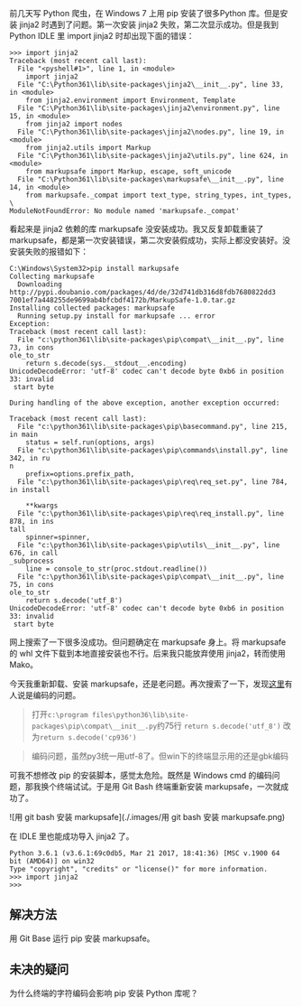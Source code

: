 前几天写 Python 爬虫，在 Windows 7 上用 pip 安装了很多Python 库。但是安装 jinja2 时遇到了问题。第一次安装 jinja2 失败，第二次显示成功。但是我到Python IDLE 里 import jinja2 时却出现下面的错误：

```shell
>>> import jinja2
Traceback (most recent call last):
  File "<pyshell#1>", line 1, in <module>
    import jinja2
  File "C:\Python361\lib\site-packages\jinja2\__init__.py", line 33, in <module>
    from jinja2.environment import Environment, Template
  File "C:\Python361\lib\site-packages\jinja2\environment.py", line 15, in <module>
    from jinja2 import nodes
  File "C:\Python361\lib\site-packages\jinja2\nodes.py", line 19, in <module>
    from jinja2.utils import Markup
  File "C:\Python361\lib\site-packages\jinja2\utils.py", line 624, in <module>
    from markupsafe import Markup, escape, soft_unicode
  File "C:\Python361\lib\site-packages\markupsafe\__init__.py", line 14, in <module>
    from markupsafe._compat import text_type, string_types, int_types, \
ModuleNotFoundError: No module named 'markupsafe._compat'
```

看起来是 jinja2 依赖的库 markupsafe 没安装成功。我又反复卸载重装了 markupsafe，都是第一次安装错误，第二次安装假成功，实际上都没安装好。没安装失败的报错如下：

```shell
C:\Windows\System32>pip install markupsafe
Collecting markupsafe
  Downloading http://pypi.doubanio.com/packages/4d/de/32d741db316d8fdb7680822dd3
7001ef7a448255de9699ab4bfcbdf4172b/MarkupSafe-1.0.tar.gz
Installing collected packages: markupsafe
  Running setup.py install for markupsafe ... error
Exception:
Traceback (most recent call last):
  File "c:\python361\lib\site-packages\pip\compat\__init__.py", line 73, in cons
ole_to_str
    return s.decode(sys.__stdout__.encoding)
UnicodeDecodeError: 'utf-8' codec can't decode byte 0xb6 in position 33: invalid
 start byte

During handling of the above exception, another exception occurred:

Traceback (most recent call last):
  File "c:\python361\lib\site-packages\pip\basecommand.py", line 215, in main
    status = self.run(options, args)
  File "c:\python361\lib\site-packages\pip\commands\install.py", line 342, in ru
n
    prefix=options.prefix_path,
  File "c:\python361\lib\site-packages\pip\req\req_set.py", line 784, in install

    **kwargs
  File "c:\python361\lib\site-packages\pip\req\req_install.py", line 878, in ins
tall
    spinner=spinner,
  File "c:\python361\lib\site-packages\pip\utils\__init__.py", line 676, in call
_subprocess
    line = console_to_str(proc.stdout.readline())
  File "c:\python361\lib\site-packages\pip\compat\__init__.py", line 75, in cons
ole_to_str
    return s.decode('utf_8')
UnicodeDecodeError: 'utf-8' codec can't decode byte 0xb6 in position 33: invalid
 start byte
```

网上搜索了一下很多没成功。但问题确定在 markupsafe 身上。将 markupsafe 的 whl 文件下载到本地直接安装也不行。后来我只能放弃使用 jinja2，转而使用 Mako。

今天我重新卸载、安装 markupsafe，还是老问题。再次搜索了一下，发现[这里](https://segmentfault.com/q/1010000008071661)有人说是编码的问题。

>   打开`c:\program files\python36\lib\site-packages\pip\compat\__init__.py`约75行
>   `return s.decode('utf_8')` 改为`return s.decode('cp936')`

>   编码问题，虽然py3统一用utf-8了。但win下的终端显示用的还是gbk编码

可我不想修改 pip 的安装脚本，感觉太危险。既然是 Windows cmd 的编码问题，那我换个终端试试。于是用 Git Bash 终端重新安装 markupsafe，一次就成功了。

![用 git bash 安装 markupsafe](./.images/用 git bash 安装 markupsafe.png)

在 IDLE 里也能成功导入 jinja2 了。

```shell
Python 3.6.1 (v3.6.1:69c0db5, Mar 21 2017, 18:41:36) [MSC v.1900 64 bit (AMD64)] on win32
Type "copyright", "credits" or "license()" for more information.
>>> import jinja2
>>> 
```

## 解决方法

用 Git Base 运行 pip 安装 markupsafe。

## 未决的疑问

为什么终端的字符编码会影响 pip 安装 Python 库呢？
